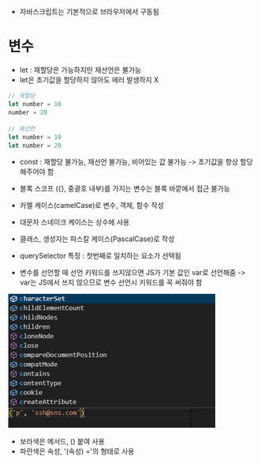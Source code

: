- 자바스크립트는 기본적으로 브라우저에서 구동됨

# 변수
- let : 재할당은 가능하지만 재선언은 불가능
- let은 초기값을 할당하지 않아도 에러 발생하지 X
```js
// 재할당
let number = 10
number = 20

// 재선언
let number = 10
let number = 20
```
- const : 재할당 불가능, 재선언 불가능, 비어있는 값 불가능 -> 초기값을 항상 할당해주어야 함
- 블록 스코프 ({}, 중괄호 내부)를 가지는 변수는 블록 바깥에서 접근 불가능
- 카멜 케이스(camelCase)로 변수, 객체, 함수 작성
- 대문자 스네이크 케이스는 상수에 사용
- 클래스, 생성자는 파스칼 케이스(PascalCase)로 작성

- querySelector 특징 : 첫번째로 일치하는 요소가 선택됨

- 변수를 선언할 때 선언 키워드를 쓰지않으면 JS가 기본 값인 var로 선언해줌 -> var는 JS에서 쓰지 않으므로 변수 선언시 키워드를 꼭 써줘야 함

![alt text](image.png)
- 보라색은 메서드, () 붙여 사용
- 파란색은 속성, '(속성) ='의 형태로 사용